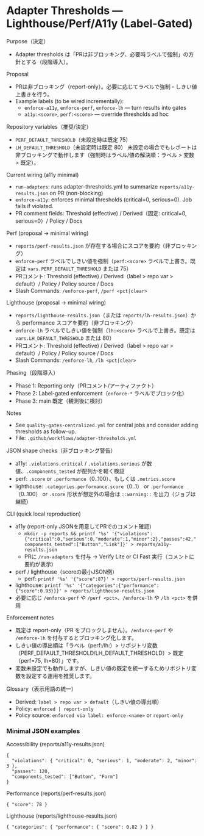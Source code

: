 # Adapter Thresholds — Lighthouse/Perf/A11y (Label-Gated)

Purpose（決定）
- Adapter thresholds は「PRは非ブロッキング、必要時ラベルで強制」の方針とする（段階導入）。

Proposal
- PRは非ブロッキング（report-only）。必要に応じてラベルで強制・しきい値上書きを行う。
- Example labels (to be wired incrementally):
  - `enforce-a11y`, `enforce-perf`, `enforce-lh` — turn results into gates
  - `a11y:<score>`, `perf:<score>` — override thresholds ad hoc

Repository variables（推奨/決定）
- `PERF_DEFAULT_THRESHOLD`（未設定時は既定 75）
- `LH_DEFAULT_THRESHOLD`（未設定時は既定 80）
未設定の場合でもレポートは非ブロッキングで動作します（強制時はラベル/値の解決順：ラベル > 変数 > 既定）。

Current wiring (a11y minimal)
- `run-adapters`: runs adapter-thresholds.yml to summarize `reports/a11y-results.json` on PR (non-blocking)
- `enforce-a11y`: enforces minimal thresholds (critical=0, serious=0). Job fails if violated.
- PR comment fields: Threshold (effective) / Derived（固定: critical=0, serious=0）/ Policy / Docs

Perf (proposal → minimal wiring)
- `reports/perf-results.json` が存在する場合にスコアを要約（非ブロッキング）
- `enforce-perf` ラベルでしきい値を強制（`perf:<score>` ラベルで上書き。既定は `vars.PERF_DEFAULT_THRESHOLD` または 75）
- PRコメント: Threshold (effective) / Derived（label > repo var > default）/ Policy / Policy source / Docs
- Slash Commands: `/enforce-perf`, `/perf <pct|clear>`

Lighthouse (proposal → minimal wiring)
- `reports/lighthouse-results.json`（または `reports/lh-results.json`）から performance スコアを要約（非ブロッキング）
- `enforce-lh` ラベルでしきい値を強制（`lh:<score>` ラベルで上書き。既定は `vars.LH_DEFAULT_THRESHOLD` または 80）
- PRコメント: Threshold (effective) / Derived（label > repo var > default）/ Policy / Policy source / Docs
- Slash Commands: `/enforce-lh`, `/lh <pct|clear>`

Phasing（段階導入）
- Phase 1: Reporting only（PRコメント/アーティファクト）
- Phase 2: Label-gated enforcement（`enforce-*` ラベルでブロック化）
- Phase 3: main 既定（観測後に検討）

Notes
- See `quality-gates-centralized.yml` for central jobs and consider adding thresholds as follow-up.
 - File: `.github/workflows/adapter-thresholds.yml`

JSON shape checks（非ブロッキング警告）
- a11y: `.violations.critical` / `.violations.serious` が数値、`.components_tested` が配列かを軽く検証
- perf: `.score` or `.performance`（0..100）、もしくは `.metrics.score`
- lighthouse: `.categories.performance.score`（0..1） or `.performance`（0..100） or `.score`
形状が想定外の場合は `::warning::` を出力（ジョブは継続）

CLI (quick local reproduction)
- a11y (report-only JSONを用意してPRでのコメント確認)
  - `mkdir -p reports && printf '%s' '{"violations":{"critical":0,"serious":0,"moderate":1,"minor":2},"passes":42,"components_tested":["Button","Link"]}' > reports/a11y-results.json`
  - PRに `/run-adapters` を付与 → Verify Lite or CI Fast 実行（コメントに要約が表示）
- perf / lighthouse（scoreの最小JSON例）
  - perf: `printf '%s' '{"score":87}' > reports/perf-results.json`
- lighthouse: `printf '%s' '{"categories":{"performance":{"score":0.93}}}' > reports/lighthouse-results.json`
- 必要に応じ `/enforce-perf` や `/perf <pct>`、`/enforce-lh` や `/lh <pct>` を併用

Enforcement notes
- 既定は report-only（PR をブロックしません）。`/enforce-perf` や `/enforce-lh` を付与するとブロッキング化します。
- しきい値の導出順は「ラベル（perf:<pct>/lh:<pct>）> リポジトリ変数（PERF_DEFAULT_THRESHOLD/LH_DEFAULT_THRESHOLD）> 既定（perf=75, lh=80）」です。
- 変数未設定でも動作しますが、しきい値の既定を統一するためリポジトリ変数を設定する運用を推奨します。

Glossary（表示用語の統一）
- Derived: `label > repo var > default`（しきい値の導出順）
- Policy: `enforced | report-only`
- Policy source: `enforced via label: enforce-<name>` or `report-only`

### Minimal JSON examples

Accessibility (reports/a11y-results.json)
```
{
  "violations": { "critical": 0, "serious": 1, "moderate": 2, "minor": 3 },
  "passes": 120,
  "components_tested": ["Button", "Form"]
}
```

Performance (reports/perf-results.json)
```
{ "score": 78 }
```

Lighthouse (reports/lighthouse-results.json)
```
{ "categories": { "performance": { "score": 0.82 } } }
```
